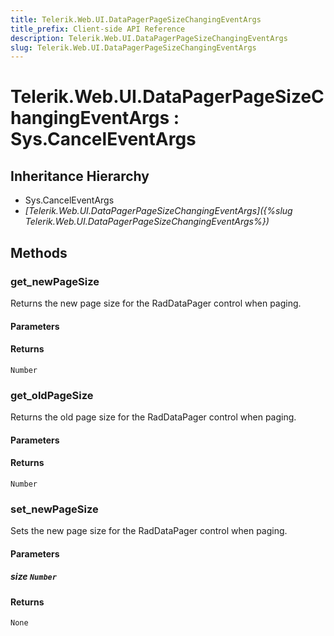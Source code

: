 ```yaml
---
title: Telerik.Web.UI.DataPagerPageSizeChangingEventArgs
title_prefix: Client-side API Reference
description: Telerik.Web.UI.DataPagerPageSizeChangingEventArgs
slug: Telerik.Web.UI.DataPagerPageSizeChangingEventArgs
---
```


# Telerik.Web.UI.DataPagerPageSizeChangingEventArgs : Sys.CancelEventArgs 

## Inheritance Hierarchy

* Sys.CancelEventArgs
* *[Telerik.Web.UI.DataPagerPageSizeChangingEventArgs]({%slug Telerik.Web.UI.DataPagerPageSizeChangingEventArgs%})*


## Methods

###  get_newPageSize

Returns the new page size for the RadDataPager control when paging.

#### Parameters

#### Returns

`Number` 

### get_oldPageSize

Returns the old page size for the RadDataPager control when paging.

#### Parameters

#### Returns

`Number` 

### set_newPageSize

Sets the new page size for the RadDataPager control when paging.

#### Parameters

##### size `Number`

#### Returns

`None` 




